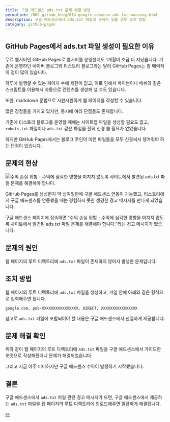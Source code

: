 ```yaml
---
title: 구글 애드센스 ads.txt 문제 해결 방법
permalink: /002_github_blog/014-google-adsense-ads-txt-warning.html
description: 구글 애드센스에서 ads.txt 파일에 문제가 있을 경우 조치 방법
category: github-pages
---
```

GitHub Pages에서 ads.txt 파일 생성이 필요한 이유
---


무료 웹서버인 GitHub Pages로 웹서버를 운영한지도 
1개월이 조금 더 지났습니다. 
기존에 운영하던 네이버 블로그와 티스토리 블로그와는 달리 
GitHub Pages는 참 매력적이 점이 많이 있습니다. 


하루에 발행할 수 있는 페이지 수에 제한이 없고, 
이로 인해서 파이썬이나 배쉬와 같은 스크립트를 이용해서 
자동으로 컨텐츠를 생성해 낼 수도 있습니다. 


또한, markdown 문법으로 시원시원하게 웹 페이지를 작성할 수 있습니다. 


많은 강점들을 가지고 있지만, 동시에 여러 단점들도 존재합니다. 


기존에 티스토리 블로그를 운영할 때에는 사이트맵 파일을 생성할 필요도 없고, 
<code>robots.txt</code> 파일이나 <code>ads.txt</code> 같은 파일을 
전혀 신경 쓸 필요가 없었습니다. 


하지만 GitHub Pages에서는 블로그 주인이 이런 파일들을 
모두 신경써서 챙겨줘야 하는 단점이 있습니다. 


문제의 현상
---


![수익 손실 위험 - 수익에 심각한 영향을 미치지 않도록 사이트에서 발견된 ads.txt 파일 문제를 해결해야 합니다.](014-google-adsense-ads-txt-warning.png)


GitHub Pages를 생성한지 약 십여일만에 구글 애드센스 연동이 가능했고, 
티스토리에서 구글 애드센스를 연동했을 때는 경험하지 못한 
생경한 경고 메시지를 만나게 되었습니다. 


구글 애드센스 페이지에 접속하면 "수익 손실 위험 - 수익에 심각한 영향을 미치지 않도록 사이트에서 발견된 ads.txt 파일 문제를 해결해야 합니다."라는 경고 메시지가 떴습니다. 


문제의 원인
---


웹 페이지의 루트 디렉토리에 <code>ads.txt</code> 파일이 존재하지 않아서 발생한 문제입니다. 


조치 방법
---


웹 페이지의 루트 디렉토리에 <code>ads.txt</code> 파일을 생성하고, 
파일 안에 아래와 같은 형식으로 입력해주면 됩니다. 


```
google.com, pub-XXXXXXXXXXXXXXXX, DIRECT, XXXXXXXXXXXXXXXX
```


참고로 <code>ads.txt</code> 파일에 포함되어야 할 내용은 
구글 애드센스에서 친절하게 제공합니다. 


문제 해결 확인
---


위와 같이 웹 페이지의 루트 디렉토리에 <code>ads.txt</code> 파일을 
구글 애드센스에서 가이드한 포맷으로 작성해줬더니 문제가 해결되었습니다. 


그리고 지금 아주 미미하지만 구글 애드센스 수익이 발생하기 시작했습니다. 


결론
---


구글 애드센스에서 <code>ads.txt</code> 파일 관련 경고 메시지가 뜨면, 
구글 애드센스에서 제공하는 <code>ads.txt</code> 파일을 
웹 페이지의 루트 디렉토리에 업로드해주면 깔끔하게 해결됩니다. 


[✏️ ](https://www.github.com/boyinblue/boyinblue.github.io/edit/main/002_github_blog/014-google-adsense-ads-txt-warning.md '수정하기')
